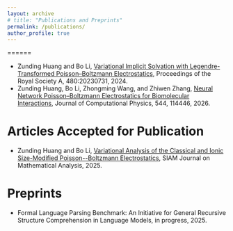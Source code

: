 ```yaml
---
layout: archive
# title: "Publications and Preprints"
permalink: /publications/
author_profile: true
---
```


======
* Zunding Huang and Bo Li, [Variational Implicit Solvation with Legendre-Transformed
Poisson–Boltzmann Electrostatics](https://Zunding.github.io/files/HuangLi_LTPB2024.pdf), Proceedings of the Royal Society A, 480:20230731, 2024.
* Zunding Huang, Bo Li, Zhongming Wang, and Zhiwen Zhang, [Neural Network Poisson–Boltzmann Electrostatics for Biomolecular Interactions](https://Zunding.github.io/files/Huang_NNPBE.pdf), Journal of Computational Physics, 544, 114446, 2026.

Articles Accepted for Publication
======
* Zunding Huang and Bo Li, [Variational Analysis of the Classical and Ionic Size-Modified Poisson--Boltzmann Electrostatics](https://Zunding.github.io/files/HuangLi_Variational_Analysis.pdf), SIAM Journal on Mathematical Analysis, 2025.

Preprints
======
* Formal Language Parsing Benchmark: An Initiative for General Recursive Structure Comprehension in Language Models, in progress, 2025.
